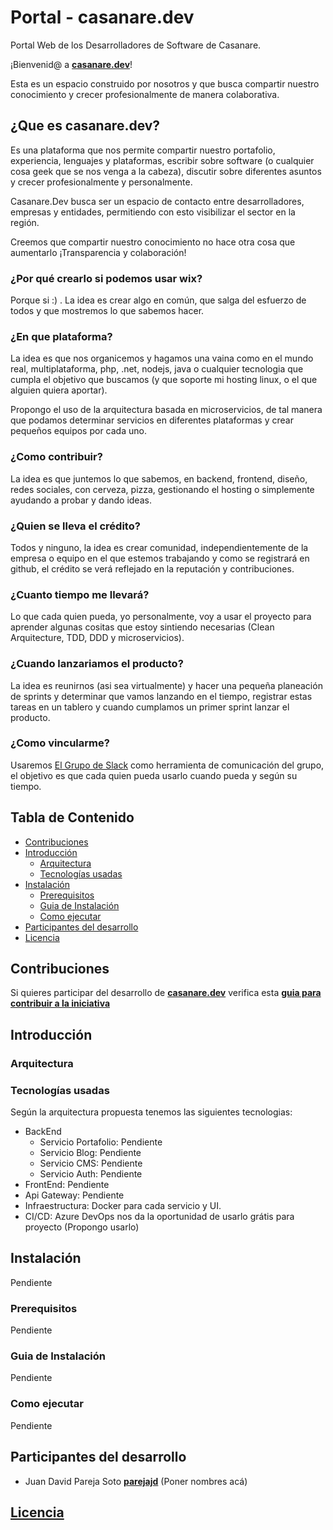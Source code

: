 # Portal - casanare.dev
Portal Web de los Desarrolladores de Software de Casanare.

¡Bienvenid@ a **[casanare.dev](https://casanare.dev)**!

Esta es un espacio construido por nosotros y que busca compartir nuestro conocimiento y crecer profesionalmente de manera colaborativa.

## ¿Que es casanare.dev?
Es una plataforma que nos permite compartir nuestro portafolio, experiencia, lenguajes y plataformas, escribir sobre software (o cualquier cosa geek que se nos venga a la cabeza), discutir sobre diferentes asuntos y crecer profesionalmente y personalmente.

Casanare.Dev busca ser un espacio de contacto entre desarrolladores, empresas y entidades, permitiendo con esto visibilizar el sector en la región.

Creemos que compartir nuestro conocimiento no hace otra cosa que aumentarlo ¡Transparencia y colaboración!

### ¿Por qué crearlo si podemos usar wix?
Porque si :) . La idea es crear algo en común, que salga del esfuerzo de todos y que mostremos lo que sabemos hacer.

### ¿En que plataforma?
La idea es que nos organicemos y hagamos una vaina como en el mundo real, multiplataforma, php, .net, nodejs, java o cualquier tecnologia que cumpla el objetivo que buscamos (y que soporte mi hosting  linux, o el que alguien quiera aportar).

Propongo el uso de la arquitectura basada en microservicios, de tal manera que podamos determinar servicios en diferentes plataformas y crear pequeños equipos por cada uno.

### ¿Como contribuir?
La idea es que juntemos lo que sabemos, en backend, frontend, diseño, redes sociales, con cerveza, pizza, gestionando el hosting o simplemente ayudando a probar y dando ideas.

### ¿Quien se lleva el crédito?
Todos y ninguno, la idea es crear comunidad, independientemente de la empresa o equipo en el que estemos trabajando y como se registrará en github, el crédito se verá reflejado en la reputación y contribuciones.

### ¿Cuanto tiempo me llevará?
Lo que cada quien pueda, yo personalmente, voy a usar el proyecto para aprender algunas cositas que estoy sintiendo necesarias (Clean Arquitecture, TDD, DDD y microservicios).

### ¿Cuando lanzariamos el producto?
La idea es reunirnos (asi sea virtualmente) y hacer una pequeña planeación de sprints y determinar que vamos lanzando en el tiempo, registrar estas tareas en un tablero y cuando cumplamos un primer sprint lanzar el producto.

### ¿Como vincularme?
Usaremos [El Grupo de Slack](https://join.slack.com/t/casanaredevs/shared_invite/enQtNzU1OTA1MzczNTIxLTFhYTc5ZjQ1MTdiM2I5MGJlMzZiZWY2ZjQ1MTc5Mjc4MGQ4ODhiMzU2N2FhYmYyYWQ1NWJmOGEwZDdlNWYxNGM) como herramienta de comunicación del grupo, el objetivo es que cada quien pueda usarlo cuando pueda y según su tiempo.

## Tabla de Contenido

- [Contribuciones](#contribuir)
- [Introducción](#codigo)
  - [Arquitectura](#arquitectura)
  - [Tecnologías usadas](#tecnologia)
- [Instalación](#instalacion)
  - [Prerequisitos](#prerequisitos)
  - [Guia de Instalación](#guia)
  - [Como ejecutar](#ejecucion)
- [Participantes del desarrollo](#participantes)
- [Licencia](#licencia)

## Contribuciones
Si quieres participar del desarrollo de **[casanare.dev](https://casanare.dev)** verifica esta **[guia para contribuir a la iniciativa](CONTRIBUTING.md)**

## Introducción
### Arquitectura
### Tecnologías usadas
Según la arquitectura propuesta tenemos las siguientes tecnologias:
- BackEnd
    - Servicio Portafolio: Pendiente
    - Servicio Blog: Pendiente
    - Servicio CMS: Pendiente
    - Servicio Auth: Pendiente
- FrontEnd: Pendiente
- Api Gateway: Pendiente
- Infraestructura: Docker para cada servicio y UI.
- CI/CD: Azure DevOps nos da la oportunidad de usarlo grátis para proyecto (Propongo usarlo)

## Instalación
Pendiente
### Prerequisitos
Pendiente
### Guia de Instalación
Pendiente
### Como ejecutar
Pendiente

## Participantes del desarrollo
- Juan David Pareja Soto **[parejajd](https://github.com/parejajd)**
(Poner nombres acá)
## [Licencia](LICENSE)
